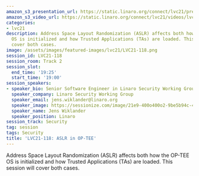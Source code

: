 ```yaml
---
amazon_s3_presentation_url: https://static.linaro.org/connect/lvc21/presentations/lvc21-118.pdf
amazon_s3_video_url: https://static.linaro.org/connect/lvc21/videos/lvc21-118.mp4
categories:
- lvc21
description: Address Space Layout Randomization (ASLR) affects both how the OP-TEE
  OS is initialized and how Trusted Applications (TAs) are loaded. This session will
  cover both cases.
image: /assets/images/featured-images/lvc21/LVC21-118.png
session_id: LVC21-118
session_room: Track 2
session_slot:
  end_time: '19:25'
  start_time: '19:00'
session_speakers:
- speaker_bio: Senior Software Engineer in Linaro Security Working Group
  speaker_company: Linaro Security Working Group
  speaker_email: jens.wiklander@linaro.org
  speaker_image: https://sessionize.com/image/21e9-400o400o2-9be5b94c-4e39-456b-812a-62a89839cce8.jpg
  speaker_name: Jens Wiklander
  speaker_position: Linaro
session_track: Security
tag: session
tags: Security
title: 'LVC21-118: ASLR in OP-TEE'
---
```


Address Space Layout Randomization (ASLR) affects both how the OP-TEE OS is initialized and how Trusted Applications (TAs) are loaded. This session will cover both cases.